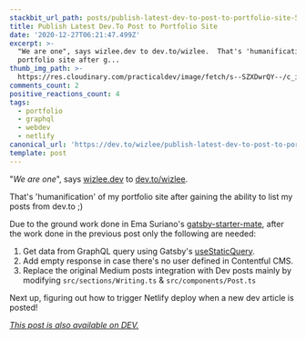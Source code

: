 ```yaml
---
stackbit_url_path: posts/publish-latest-dev-to-post-to-portfolio-site-5d1e
title: Publish Latest Dev.To Post to Portfolio Site
date: '2020-12-27T06:21:47.499Z'
excerpt: >-
  "We are one", says wizlee.dev to dev.to/wizlee.  That's 'humanification' of my
  portfolio site after g...
thumb_img_path: >-
  https://res.cloudinary.com/practicaldev/image/fetch/s--SZXDwrQY--/c_imagga_scale,f_auto,fl_progressive,h_420,q_auto,w_1000/https://dev-to-uploads.s3.amazonaws.com/i/m492x7rfpykhwnuifq6g.png
comments_count: 2
positive_reactions_count: 4
tags:
  - portfolio
  - graphql
  - webdev
  - netlify
canonical_url: 'https://dev.to/wizlee/publish-latest-dev-to-post-to-portfolio-site-5d1e'
template: post
---
```

"*We are one*", says [wizlee.dev](https://wizlee.dev) to [dev.to/wizlee](https://dev.to/wizlee).

That's 'humanification' of my portfolio site after gaining the ability to list my posts from dev.to ;)

Due to the ground work done in Ema Suriano's [gatsby-starter-mate](https://github.com/EmaSuriano/gatsby-starter-mate), after the work done in the previous post only the following are needed:
1. Get data from GraphQL query using Gatsby's [useStaticQuery](https://www.gatsbyjs.com/blog/2019-02-20-introducing-use-static-query/). 
2. Add empty response in case there's no user defined in Contentful CMS. 
3. Replace the original Medium posts integration with Dev posts mainly by modifying 
`src/sections/Writing.ts`
 & 
`src/components/Post.ts`


Next up, figuring out how to trigger Netlify deploy when a new dev article is posted!

*[This post is also available on DEV.](https://dev.to/wizlee/publish-latest-dev-to-post-to-portfolio-site-5d1e)*


<script>
const parent = document.getElementsByTagName('head')[0];
const script = document.createElement('script');
script.type = 'text/javascript';
script.src = 'https://cdnjs.cloudflare.com/ajax/libs/iframe-resizer/4.1.1/iframeResizer.min.js';
script.charset = 'utf-8';
script.onload = function() {
    window.iFrameResize({}, '.liquidTag');
};
parent.appendChild(script);
</script>    
